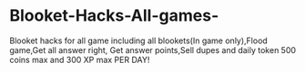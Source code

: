# Blooket-Hacks-All-games-
Blooket hacks for all game including all blookets(In game only),Flood game,Get all answer right, Get answer points,Sell dupes and daily token 500 coins max and 300 XP max PER DAY!
